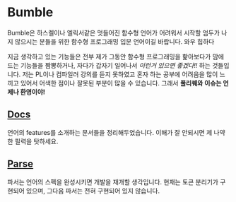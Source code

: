 # Bumble

Bumble은 하스켈이나 엘릭서같은 멋들어진 함수형 언어가 어려워서 시작할 엄두가 나지 않으시는 분들을 위한 함수형 프로그래밍 입문 언어이길 바랍니다. 와우 힙하다

지금 생각하고 있는 기능들은 전부 제가 그동안 함수형 프로그래밍을 핥아보다가 맘에 드는 기능들을 짬뽕하거나, 자다가 갑자기 일어나서 *이런거 있으면 좋겠다!!* 하는 것들입니다.
저는 PL이나 컴파일러 강의를 듣지 못하였고 혼자 하는 공부에 어려움을 많이 느끼고 있어서 어색한 점이나 잘못된 부분이 많을 수 있습니다. 
그래서 **풀리퀘와 이슈는 언제나 환영이야!**

## [Docs](/Docs)

언어의 features를 소개하는 문서들을 정리해두었습니다.
이해가 잘 안되시면 제 나약한 필력을 탓하세요.

## [Parse](/parse)

파서는 언어의 스펙을 완성시키면 개발을 재개할 생각입니다. 현재는 토큰 분리기가 구현되어 있으며, 그다음 파서는 전혀 구현되어 있지 않습니다.
